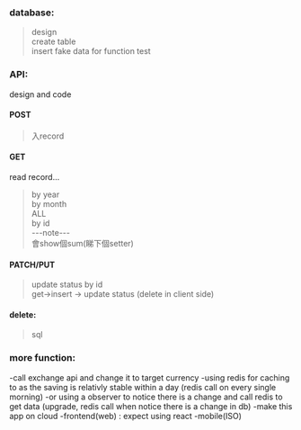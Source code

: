 <h3>database:</h3>  

>design  
>create table  
>insert fake data for function test

<h3>API:</h3>  

design and code  

<h4>POST</h4>

>入record  

<h4>GET</h4>  

read record...  
>by year  
>by month  
>ALL  
>by id  
---note---  
會show個sum(睇下個setter)  


<h4>PATCH/PUT</h4>

>update status by id  
>get->insert -> update status (delete in client side)  


<h4>delete:</h4>

>sql  

<h3>more function:</h3>

-call exchange api and change it to target currency
-using redis for caching to as the saving is relativly stable within a day (redis call on every single morning)
-or using a observer to notice there is a change and call redis to get data (upgrade, redis call when notice there is a change in db)
-make this app on cloud
-frontend(web) : expect using react
-mobile(ISO)

